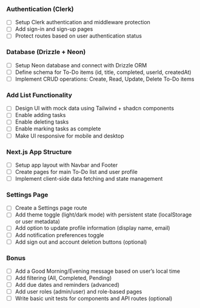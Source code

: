 ### Authentication (Clerk)

- [ ] Setup Clerk authentication and middleware protection
- [ ] Add sign-in and sign-up pages
- [ ] Protect routes based on user authentication status

### Database (Drizzle + Neon)

- [ ] Setup Neon database and connect with Drizzle ORM
- [ ] Define schema for To-Do items (id, title, completed, userId, createdAt)
- [ ] Implement CRUD operations: Create, Read, Update, Delete To-Do items

### Add List Functionality

- [ ] Design UI with mock data using Tailwind + shadcn components
- [ ] Enable adding tasks
- [ ] Enable deleting tasks
- [ ] Enable marking tasks as complete
- [ ] Make UI responsive for mobile and desktop

### Next.js App Structure

- [ ] Setup app layout with Navbar and Footer
- [ ] Create pages for main To-Do list and user profile
- [ ] Implement client-side data fetching and state management

### Settings Page

- [ ] Create a Settings page route
- [ ] Add theme toggle (light/dark mode) with persistent state (localStorage or user metadata)
- [ ] Add option to update profile information (display name, email)
- [ ] Add notification preferences toggle
- [ ] Add sign out and account deletion buttons (optional)

### Bonus

- [ ] Add a Good Morning/Evening message based on user’s local time
- [ ] Add filtering (All, Completed, Pending)
- [ ] Add due dates and reminders (advanced)
- [ ] Add user roles (admin/user) and role-based pages
- [ ] Write basic unit tests for components and API routes (optional)
